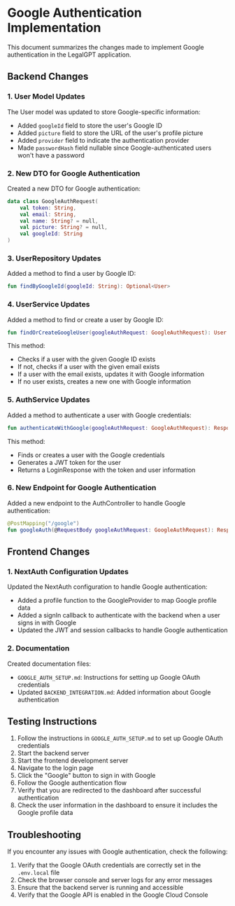 # Google Authentication Implementation

This document summarizes the changes made to implement Google authentication in the LegalGPT application.

## Backend Changes

### 1. User Model Updates

The User model was updated to store Google-specific information:

- Added `googleId` field to store the user's Google ID
- Added `picture` field to store the URL of the user's profile picture
- Added `provider` field to indicate the authentication provider
- Made `passwordHash` field nullable since Google-authenticated users won't have a password

### 2. New DTO for Google Authentication

Created a new DTO for Google authentication:

```kotlin
data class GoogleAuthRequest(
    val token: String,
    val email: String,
    val name: String? = null,
    val picture: String? = null,
    val googleId: String
)
```

### 3. UserRepository Updates

Added a method to find a user by Google ID:

```kotlin
fun findByGoogleId(googleId: String): Optional<User>
```

### 4. UserService Updates

Added a method to find or create a user by Google ID:

```kotlin
fun findOrCreateGoogleUser(googleAuthRequest: GoogleAuthRequest): User
```

This method:
- Checks if a user with the given Google ID exists
- If not, checks if a user with the given email exists
- If a user with the email exists, updates it with Google information
- If no user exists, creates a new one with Google information

### 5. AuthService Updates

Added a method to authenticate a user with Google credentials:

```kotlin
fun authenticateWithGoogle(googleAuthRequest: GoogleAuthRequest): ResponseEntity<LoginResponse>
```

This method:
- Finds or creates a user with the Google credentials
- Generates a JWT token for the user
- Returns a LoginResponse with the token and user information

### 6. New Endpoint for Google Authentication

Added a new endpoint to the AuthController to handle Google authentication:

```kotlin
@PostMapping("/google")
fun googleAuth(@RequestBody googleAuthRequest: GoogleAuthRequest): ResponseEntity<LoginResponse>
```

## Frontend Changes

### 1. NextAuth Configuration Updates

Updated the NextAuth configuration to handle Google authentication:

- Added a profile function to the GoogleProvider to map Google profile data
- Added a signIn callback to authenticate with the backend when a user signs in with Google
- Updated the JWT and session callbacks to handle Google authentication

### 2. Documentation

Created documentation files:

- `GOOGLE_AUTH_SETUP.md`: Instructions for setting up Google OAuth credentials
- Updated `BACKEND_INTEGRATION.md`: Added information about Google authentication

## Testing Instructions

1. Follow the instructions in `GOOGLE_AUTH_SETUP.md` to set up Google OAuth credentials
2. Start the backend server
3. Start the frontend development server
4. Navigate to the login page
5. Click the "Google" button to sign in with Google
6. Follow the Google authentication flow
7. Verify that you are redirected to the dashboard after successful authentication
8. Check the user information in the dashboard to ensure it includes the Google profile data

## Troubleshooting

If you encounter any issues with Google authentication, check the following:

1. Verify that the Google OAuth credentials are correctly set in the `.env.local` file
2. Check the browser console and server logs for any error messages
3. Ensure that the backend server is running and accessible
4. Verify that the Google API is enabled in the Google Cloud Console